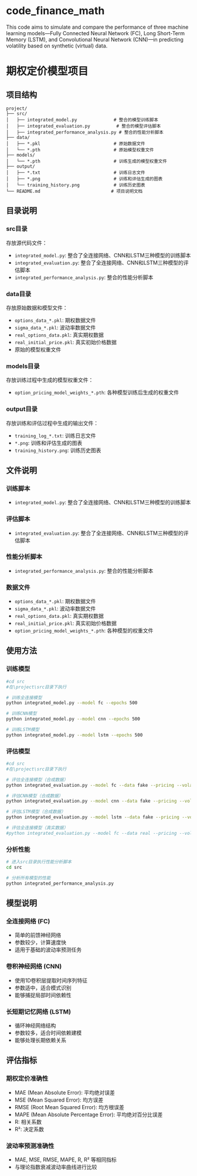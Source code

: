 # code_finance_math
This code aims to simulate and compare the performance of three machine learning models—Fully Connected Neural Network (FC), Long Short-Term Memory (LSTM), and Convolutional Neural Network (CNN)—in predicting volatility based on synthetic (virtual) data.

# 期权定价模型项目

## 项目结构

```
project/
├── src/
│   ├── integrated_model.py              # 整合的模型训练脚本
│   ├── integrated_evaluation.py          # 整合的模型评估脚本
│   ├── integrated_performance_analysis.py # 整合的性能分析脚本
├── data/
│   ├── *.pkl                            # 原始数据文件
│   └── *.pth                            # 原始模型权重文件
├── models/
│   └── *.pth                            # 训练生成的模型权重文件
├── output/
│   ├── *.txt                            # 训练日志文件
│   ├── *.png                            # 训练和评估生成的图表
│   └── training_history.png             # 训练历史图表
└── README.md                           # 项目说明文档
```

## 目录说明

### src目录
存放源代码文件：
- `integrated_model.py`: 整合了全连接网络、CNN和LSTM三种模型的训练脚本
- `integrated_evaluation.py`: 整合了全连接网络、CNN和LSTM三种模型的评估脚本
- `integrated_performance_analysis.py`: 整合的性能分析脚本

### data目录
存放原始数据和模型文件：
- `options_data_*.pkl`: 期权数据文件
- `sigma_data_*.pkl`: 波动率数据文件
- `real_options_data.pkl`: 真实期权数据
- `real_initial_price.pkl`: 真实初始价格数据
- 原始的模型权重文件

### models目录
存放训练过程中生成的模型权重文件：
- `option_pricing_model_weights_*.pth`: 各种模型训练后生成的权重文件

### output目录
存放训练和评估过程中生成的输出文件：
- `training_log_*.txt`: 训练日志文件
- `*.png`: 训练和评估生成的图表
- `training_history.png`: 训练历史图表

## 文件说明

### 训练脚本
- `integrated_model.py`: 整合了全连接网络、CNN和LSTM三种模型的训练脚本

### 评估脚本
- `integrated_evaluation.py`: 整合了全连接网络、CNN和LSTM三种模型的评估脚本

### 性能分析脚本
- `integrated_performance_analysis.py`: 整合的性能分析脚本

### 数据文件
- `options_data_*.pkl`: 期权数据文件
- `sigma_data_*.pkl`: 波动率数据文件
- `real_options_data.pkl`: 真实期权数据
- `real_initial_price.pkl`: 真实初始价格数据
- `option_pricing_model_weights_*.pth`: 各种模型的权重文件

## 使用方法

### 训练模型

```bash
#cd src
#在\project\src目录下执行

# 训练全连接模型
python integrated_model.py --model fc --epochs 500

# 训练CNN模型
python integrated_model.py --model cnn --epochs 500

# 训练LSTM模型
python integrated_model.py --model lstm --epochs 500
```

### 评估模型

```bash
#cd src
#在\project\src目录下执行

# 评估全连接模型（合成数据）
python integrated_evaluation.py --model fc --data fake --pricing --volatility

# 评估CNN模型（合成数据）
python integrated_evaluation.py --model cnn --data fake --pricing --volatility

# 评估LSTM模型（合成数据）
python integrated_evaluation.py --model lstm --data fake --pricing --volatility

# 评估全连接模型（真实数据）
#python integrated_evaluation.py --model fc --data real --pricing --volatility
```

### 分析性能

```bash
# 进入src目录执行性能分析脚本
cd src

# 分析所有模型的性能
python integrated_performance_analysis.py
```

## 模型说明

### 全连接网络 (FC)
- 简单的前馈神经网络
- 参数较少，计算速度快
- 适用于基础的波动率预测任务

### 卷积神经网络 (CNN)
- 使用1D卷积层提取时间序列特征
- 参数适中，适合模式识别
- 能够捕捉局部时间依赖性

### 长短期记忆网络 (LSTM)
- 循环神经网络结构
- 参数较多，适合时间依赖建模
- 能够处理长期依赖关系

## 评估指标

### 期权定价准确性
- MAE (Mean Absolute Error): 平均绝对误差
- MSE (Mean Squared Error): 均方误差
- RMSE (Root Mean Squared Error): 均方根误差
- MAPE (Mean Absolute Percentage Error): 平均绝对百分比误差
- R: 相关系数
- R²: 决定系数

### 波动率预测准确性
- MAE, MSE, RMSE, MAPE, R, R² 等相同指标
- 与理论指数衰减波动率曲线进行比较
